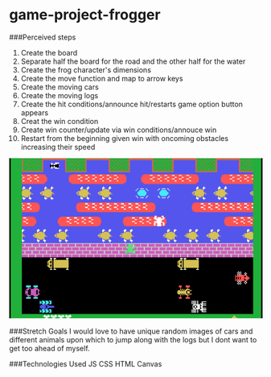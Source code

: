 # game-project-frogger

###Perceived steps

1. Create the board
2. Separate half the board for the road and the other half for the water
3. Create the frog character's dimensions
4. Create the move function and map to arrow keys
5. Create the moving cars
6. Create the moving logs
7. Create the hit conditions/announce hit/restarts game option button appears
8. Creat the win condition
9. Create win counter/update via win conditions/annouce win
10. Restart from the beginning given win with oncoming obstacles increasing their speed

![Frogger Overall Concept](/images/cv-frogger-screen_0.png)

###Stretch Goals
I would love to have unique random images of cars and different animals upon which to jump along with the logs but I dont want to get too ahead of myself.

###Technologies Used
JS
CSS
HTML
Canvas

